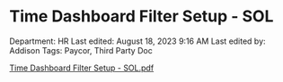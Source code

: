 # Time Dashboard Filter Setup - SOL

Department: HR
Last edited: August 18, 2023 9:16 AM
Last edited by: Addison
Tags: Paycor, Third Party Doc

[Time Dashboard Filter Setup - SOL.pdf](Time%20Dashboard%20Filter%20Setup%20-%20SOL%20b3cc3e3ed8934ded898a67995e13b0f3/Time_Dashboard_Filter_Setup_-_SOL.pdf)